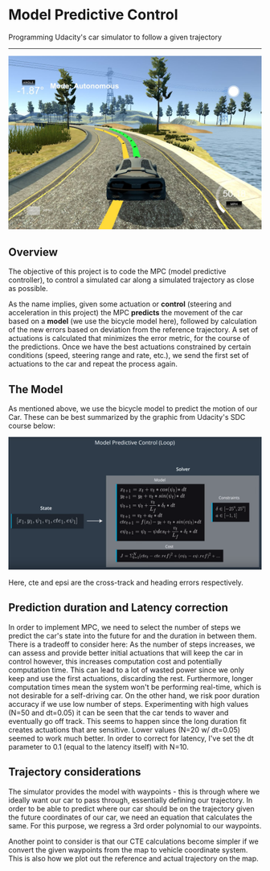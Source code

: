 # Model Predictive Control
Programming Udacity's car simulator to follow a given trajectory

---
![sim](./img/Capture.JPG "The Model")


## Overview
The objective of this project is to code the MPC (model predictive controller), to control a simulated car along a simulated trajectory as close as possible.

As the name implies, given some actuation or **control** (steering and acceleration in this project) the MPC **predicts** the movement of the car based on a **model** (we use the bicycle model here), followed by calculation of the new errors based on deviation from the reference trajectory. A set of actuations is calculated that minimizes the error metric, for the course of the predictions. Once we have the best actuations constrained by certain conditions (speed, steering range and rate, etc.), we send the first set of actuations to the car and repeat the process again.

## The Model
As mentioned above, we use the bicycle model to predict the motion of our Car. These can be best summarized by the graphic from Udacity's SDC course below:

![model](./img/model.png "The Model")

Here, cte and epsi are the cross-track and heading errors respectively.

## Prediction duration and Latency correction
In order to implement MPC, we need to select the number of steps we predict the car's state into the future for and the duration in between them.
There is a tradeoff to consider here: As the number of steps increases, we can assess and provide better initial actuations that will keep the car in control however, this increases computation cost and potentially computation time. This can lead to a lot of wasted power since we only keep and use the first actuations, discarding the rest. Furthermore, longer computation times mean the system won't be performing real-time, which is not desirable for a self-driving car.
On the other hand, we risk poor duration accuracy if we use low number of steps.
Experimenting with high values (N=50 and dt=0.05) it can be seen that the car tends to waver and eventually go off track. This seems to happen since the long duration fit creates actuations that are sensitive. Lower values (N=20 w/ dt=0.05) seemed to work much better.
In order to correct for latency, I've set the dt parameter to 0.1 (equal to the latency itself) with N=10.

## Trajectory considerations
The simulator provides the model with waypoints - this is through where we ideally want our car to pass through, essentially defining our trajectory.
In order to be able to predict where our car should be on the trajectory given the future coordinates of our car, we need an equation that calculates the same. For this purpose, we regress a 3rd order polynomial to our waypoints.

Another point to consider is that our CTE calculations become simpler if we convert the given waypoints from the map to vehicle coordinate system. This is also how we plot out the reference and actual trajectory on the map.
